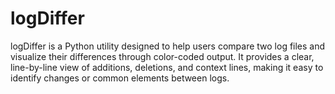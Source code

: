 # logDiffer
logDiffer is a Python utility designed to help users compare two log files and visualize their differences through color-coded output. It provides a clear, line-by-line view of additions, deletions, and context lines, making it easy to identify changes or common elements between logs.
